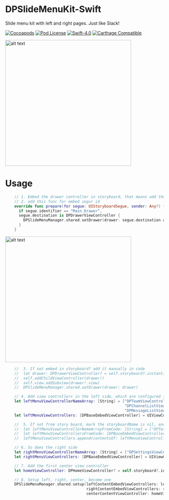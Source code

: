 # DPSlideMenuKit-Swift
Slide menu kit with left and right pages. Just like Slack!

[![Cocoapods](https://img.shields.io/cocoapods/v/DPSlideMenuKit.svg)](http://cocoapods.org/?q=DPSlideMenuKit)
[![Pod License](http://img.shields.io/cocoapods/l/DPSlideMenuKit.svg)](https://github.com/HongliYu/DPSlideMenuKit-Swift/blob/master/LICENSE)
[![Swift-4.0](https://img.shields.io/badge/Swift-4.0-blue.svg)]()
[![Carthage Compatible](https://img.shields.io/badge/Carthage-compatible-4BC51D.svg?style=flat)](https://github.com/Carthage/Carthage)

<img src="https://github.com/HongliYu/DPSlideMenuKit-Swift/blob/master/Demo.gif?raw=true" alt="alt text"  height="400">

# Usage

```  swift
    // 1. Embed the drawer controller in storyboard, that means add the drawer controller as the child controller of current view controller
    // 2. add this func for embed segur id
    override func prepare(for segue: UIStoryboardSegue, sender: Any?) {
      if segue.identifier == "Main_Drawer",
      segue.destination is DPDrawerViewController {
        DPSlideMenuManager.shared.setDrawer(drawer: segue.destination as? DPDrawerViewController)
      }
    }

```
<img src="https://github.com/HongliYu/DPSlideMenuKit-Swift/blob/master/EmbedDrawer.png?raw=true" alt="alt text"  height="400">

```  swift
    //  3. If not embed in storyboard? add it manually in code
    //  let drawer: DPDrawerViewController? = self.storyboard?.instantiateViewController(withIdentifier: "DPDrawerViewController") as? DPDrawerViewController
    //  self.addChildViewController(drawer!)
    //  self.view.addSubview(drawer!.view)
    //  DPSlideMenuManager.shared.setDrawer(drawer: drawer)
```

```  swift
    // 4. Add view controllers in the left side, which are configured in the storyboard
    let leftMenuViewControllerNameArray: [String] = ["DPTeamViewController",
                                                     "DPChannelListViewController",
                                                     "DPMessageListViewController"]
    let leftMenuViewControllers: [DPBaseEmbedViewController] = UIViewController.generateViewControllersFrom(viewControllerNameArray: leftMenuViewControllerNameArray, storyboardName: "Main", bundle: nil) as! [DPBaseEmbedViewController]

    //  5. If not from story board, mark the storyboardName is nil, and the related view controller will be generated without story board
    //  let leftMenuViewControllerNameArrayFromCode: [String] = ["DPTestViewController"]
    //  let leftMenuViewControllersFromCode: [DPBaseEmbedViewController] = UIViewController.generateViewControllersFrom(viewControllerNameArray: leftMenuViewControllerNameArrayFromCode, storyboardName: nil, bundle: nil) as! [DPBaseEmbedViewController]
    //  leftMenuViewControllers.append(contentsOf: leftMenuViewControllersFromCode)

    // 6. So does the right side
    let rightMenuViewControllerNameArray: [String] = ["DPSettingsViewController"]
    let rightMenuViewControllers: [DPBaseEmbedViewController] = UIViewController.generateViewControllersFrom(viewControllerNameArray: rightMenuViewControllerNameArray, storyboardName: "Main", bundle: nil) as! [DPBaseEmbedViewController]

    // 7. Add the first center view controller
    let homeViewController: DPHomeViewController? = self.storyboard?.instantiateViewController(withIdentifier: "DPHomeViewController") as? DPHomeViewController

    // 8. Setup left, right, center, become one
    DPSlideMenuManager.shared.setup(leftContentEmbedViewControllers: leftMenuViewControllers,
                                    rightContentEmbedViewControllers: rightMenuViewControllers,
                                    centerContentViewController: homeViewController)
```
